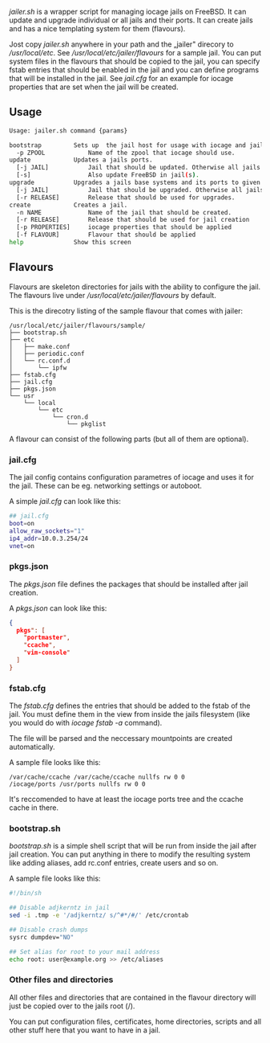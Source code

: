 _jailer.sh_ is a wrapper script for managing iocage jails on FreeBSD. It can update and upgrade individual or all jails and their ports. It can create jails and has a nice templating system for them (flavours).

Jost copy _jailer.sh_ anywhere in your path and the „jailer" direcory to _/usr/local/etc_. See _/usr/local/etc/jailer/flavours_ for a sample jail. You can put system files in the flavours that should be copied to the jail, you can specify fstab entries that should be enabled in the jail and you can define programs that will be installed in the jail. See _jail.cfg_ for an example for iocage properties that are set when the jail will be created.

## Usage

  ```sh
  Usage: jailer.sh command {params}

  bootstrap         Sets up  the jail host for usage with iocage and jailer.sh.
    -p ZPOOL            Name of the zpool that iocage should use.
  update            Updates a jails ports.
    [-j JAIL]           Jail that should be updated. Otherwise all jails will be processed.
    [-s]                Also update FreeBSD in jail(s).
  upgrade           Upgrades a jails base systems and its ports to given FreeBSD release.
    [-j JAIL]           Jail that should be upgraded. Otherwise all jails will be processed.
    [-r RELEASE]        Release that should be used for upgrades.
  create            Creates a jail.
    -n NAME             Name of the jail that should be created.
    [-r RELEASE]        Release that should be used for jail creation
    [-p PROPERTIES]     iocage properties that should be applied
    [-f FLAVOUR]        Flavour that should be applied
  help              Show this screen
  ```

## Flavours

Flavours are skeleton directories for jails with the ability to configure the jail. The flavours live under _/usr/local/etc/jailer/flavours_ by default.

This is the direcotry listing of the sample flavour that comes with jailer:
  ```
  /usr/local/etc/jailer/flavours/sample/
  ├── bootstrap.sh
  ├── etc
  │   ├── make.conf
  │   ├── periodic.conf
  │   └── rc.conf.d
  │       └── ipfw
  ├── fstab.cfg
  ├── jail.cfg
  ├── pkgs.json
  └── usr
      └── local
          └── etc
              └── cron.d
                  └── pkglist
  ```
A flavour can consist of the following parts (but all of them are optional).

### jail.cfg

The jail config contains configuration parametres of iocage and uses it for the jail. These can be eg. networking settings or autoboot.

A simple _jail.cfg_ can look like this:
  ```sh
  ## jail.cfg
  boot=on
  allow_raw_sockets="1"
  ip4_addr=10.0.3.254/24
  vnet=on
  ```
### pkgs.json

The _pkgs.json_ file defines the packages that should be installed after jail creation.

A _pkgs.json_ can look like this:

  ```json
  {
    pkgs": [
      "portmaster",
      "ccache",
      "vim-console"
    ]
  }
  ```

### fstab.cfg

The _fstab.cfg_ defines the entries that should be added to the fstab of the jail. You must define them in the view from inside the jails filesystem (like you would do with _iocage fstab -a_ command).

The file will be parsed and the neccessary mountpoints are created automatically.

A sample file looks like this:

   ```fstab
/var/cache/ccache /var/cache/ccache nullfs rw 0 0
/iocage/ports /usr/ports nullfs rw 0 0
   ```

It's reccomended to have at least the iocage ports tree and the ccache cache in there.

### bootstrap.sh

_bootstrap.sh_ is a simple shell script that will be run from inside the jail after jail creation. You can put anything in there to modify the resulting system like adding aliases, add rc.conf entries, create users and so on.

A sample file looks like this:

  ```sh
  #!/bin/sh

  ## Disable adjkerntz in jail
  sed -i .tmp -e '/adjkerntz/ s/^#*/#/' /etc/crontab

  ## Disable crash dumps
  sysrc dumpdev="NO"

  ## Set alias for root to your mail address
  echo root: user@example.org >> /etc/aliases
  ```

### Other files and directories

All other files and directories that are contained in the flavour directory will just be copied over to the jails root (/).

You can put configuration files, certificates, home directories, scripts and all other stuff here that you want to have in a jail.
